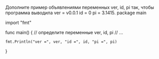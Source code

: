 Дополните пример объявлениями переменных ver, id, pi так, чтобы программа выводила ver = v0.0.1 id = 0 pi = 3.1415.
package main

import "fmt"

func main() {
    // определите переменные ver, id, pi
    // ...

    fmt.Println("ver =", ver, "id =", id, "pi =", pi)
} 